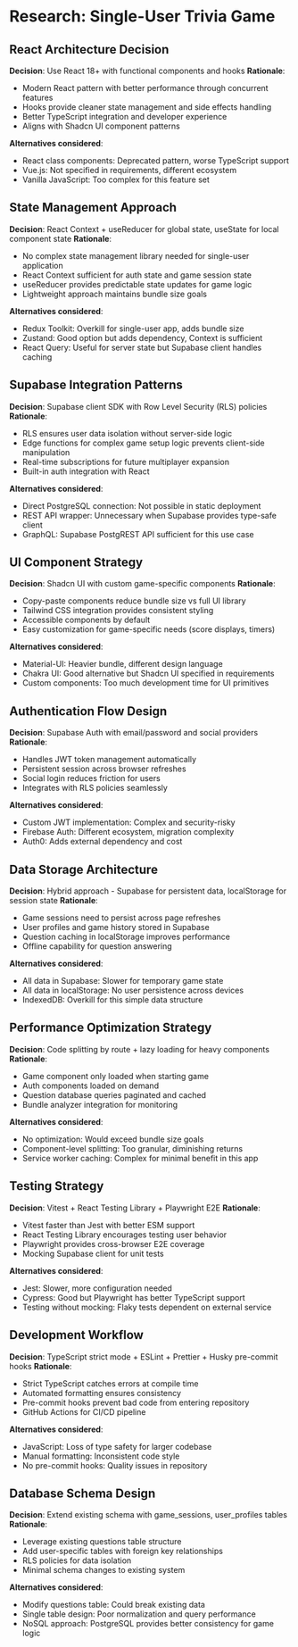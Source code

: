 # Research: Single-User Trivia Game

## React Architecture Decision

**Decision**: Use React 18+ with functional components and hooks
**Rationale**:
- Modern React pattern with better performance through concurrent features
- Hooks provide cleaner state management and side effects handling
- Better TypeScript integration and developer experience
- Aligns with Shadcn UI component patterns

**Alternatives considered**:
- React class components: Deprecated pattern, worse TypeScript support
- Vue.js: Not specified in requirements, different ecosystem
- Vanilla JavaScript: Too complex for this feature set

## State Management Approach

**Decision**: React Context + useReducer for global state, useState for local component state
**Rationale**:
- No complex state management library needed for single-user application
- React Context sufficient for auth state and game session state
- useReducer provides predictable state updates for game logic
- Lightweight approach maintains bundle size goals

**Alternatives considered**:
- Redux Toolkit: Overkill for single-user app, adds bundle size
- Zustand: Good option but adds dependency, Context is sufficient
- React Query: Useful for server state but Supabase client handles caching

## Supabase Integration Patterns

**Decision**: Supabase client SDK with Row Level Security (RLS) policies
**Rationale**:
- RLS ensures user data isolation without server-side logic
- Edge functions for complex game setup logic prevents client-side manipulation
- Real-time subscriptions for future multiplayer expansion
- Built-in auth integration with React

**Alternatives considered**:
- Direct PostgreSQL connection: Not possible in static deployment
- REST API wrapper: Unnecessary when Supabase provides type-safe client
- GraphQL: Supabase PostgREST API sufficient for this use case

## UI Component Strategy

**Decision**: Shadcn UI with custom game-specific components
**Rationale**:
- Copy-paste components reduce bundle size vs full UI library
- Tailwind CSS integration provides consistent styling
- Accessible components by default
- Easy customization for game-specific needs (score displays, timers)

**Alternatives considered**:
- Material-UI: Heavier bundle, different design language
- Chakra UI: Good alternative but Shadcn UI specified in requirements
- Custom components: Too much development time for UI primitives

## Authentication Flow Design

**Decision**: Supabase Auth with email/password and social providers
**Rationale**:
- Handles JWT token management automatically
- Persistent session across browser refreshes
- Social login reduces friction for users
- Integrates with RLS policies seamlessly

**Alternatives considered**:
- Custom JWT implementation: Complex and security-risky
- Firebase Auth: Different ecosystem, migration complexity
- Auth0: Adds external dependency and cost

## Data Storage Architecture

**Decision**: Hybrid approach - Supabase for persistent data, localStorage for session state
**Rationale**:
- Game sessions need to persist across page refreshes
- User profiles and game history stored in Supabase
- Question caching in localStorage improves performance
- Offline capability for question answering

**Alternatives considered**:
- All data in Supabase: Slower for temporary game state
- All data in localStorage: No user persistence across devices
- IndexedDB: Overkill for this simple data structure

## Performance Optimization Strategy

**Decision**: Code splitting by route + lazy loading for heavy components
**Rationale**:
- Game component only loaded when starting game
- Auth components loaded on demand
- Question database queries paginated and cached
- Bundle analyzer integration for monitoring

**Alternatives considered**:
- No optimization: Would exceed bundle size goals
- Component-level splitting: Too granular, diminishing returns
- Service worker caching: Complex for minimal benefit in this app

## Testing Strategy

**Decision**: Vitest + React Testing Library + Playwright E2E
**Rationale**:
- Vitest faster than Jest with better ESM support
- React Testing Library encourages testing user behavior
- Playwright provides cross-browser E2E coverage
- Mocking Supabase client for unit tests

**Alternatives considered**:
- Jest: Slower, more configuration needed
- Cypress: Good but Playwright has better TypeScript support
- Testing without mocking: Flaky tests dependent on external service

## Development Workflow

**Decision**: TypeScript strict mode + ESLint + Prettier + Husky pre-commit hooks
**Rationale**:
- Strict TypeScript catches errors at compile time
- Automated formatting ensures consistency
- Pre-commit hooks prevent bad code from entering repository
- GitHub Actions for CI/CD pipeline

**Alternatives considered**:
- JavaScript: Loss of type safety for larger codebase
- Manual formatting: Inconsistent code style
- No pre-commit hooks: Quality issues in repository

## Database Schema Design

**Decision**: Extend existing schema with game_sessions, user_profiles tables
**Rationale**:
- Leverage existing questions table structure
- Add user-specific tables with foreign key relationships
- RLS policies for data isolation
- Minimal schema changes to existing system

**Alternatives considered**:
- Modify questions table: Could break existing data
- Single table design: Poor normalization and query performance
- NoSQL approach: PostgreSQL provides better consistency for game logic